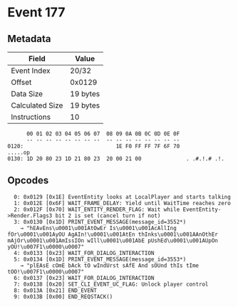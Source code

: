 # Event 177

## Metadata

| Field           | Value    |
|-----------------|----------|
| Event Index     | 20/32    |
| Offset          | 0x0129   |
| Data Size       | 19 bytes |
| Calculated Size | 19 bytes |
| Instructions    | 10       |

```
      00 01 02 03 04 05 06 07  08 09 0A 0B 0C 0D 0E 0F
      -- -- -- -- -- -- -- --  -- -- -- -- -- -- -- --
0120:                             1E F0 FF FF 7F 6F 70           .....op
0130: 1D 20 80 23 1D 21 80 23  20 00 21 00              . .#.!.# .!.    
```

## Opcodes

```
  0: 0x0129 [0x1E] EventEntity looks at LocalPlayer and starts talking
  1: 0x012E [0x6F] WAIT_FRAME_DELAY: Yield until WaitTime reaches zero
  2: 0x012F [0x70] WAIT_ENTITY_RENDER_FLAG: Wait while EventEntity->Render.Flags3 bit 2 is set (cancel turn if not)
  3: 0x0130 [0x1D] PRINT_EVENT_MESSAGE(message_id=3552*)
    → "hEAvEns\u0001\u001AtOwEr Is\u0001\u001AcAllIng fOr\u0001\u001AyOU AgAIn!\u0001\u001AtEn thInks\u0001\u001AAnOthEr mAjOr\u0001\u001AmIssIOn wIll\u0001\u001AbE pUshEd\u0001\u001AUpOn yOU!\u007F1\u0000\u0007"
  4: 0x0133 [0x23] WAIT_FOR_DIALOG_INTERACTION
  5: 0x0134 [0x1D] PRINT_EVENT_MESSAGE(message_id=3553*)
    → "plEAsE cOmE bAck tO wIndUrst sAfE And sOUnd thIs tIme tOO!\u007F1\u0000\u0007"
  6: 0x0137 [0x23] WAIT_FOR_DIALOG_INTERACTION
  7: 0x0138 [0x20] SET_CLI_EVENT_UC_FLAG: Unlock player control
  8: 0x013A [0x21] END_EVENT
  9: 0x013B [0x00] END_REQSTACK()
```
